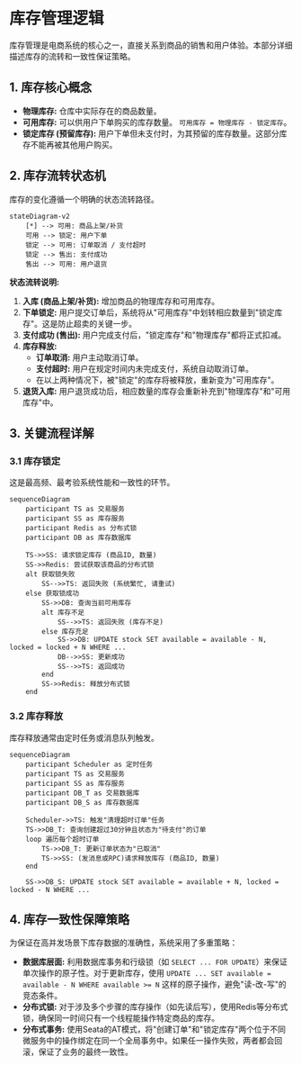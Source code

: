 # 库存管理逻辑

库存管理是电商系统的核心之一，直接关系到商品的销售和用户体验。本部分详细描述库存的流转和一致性保证策略。

## 1. 库存核心概念

*   **物理库存:** 仓库中实际存在的商品数量。
*   **可用库存:** 可以供用户下单购买的库存数量。 `可用库存 = 物理库存 - 锁定库存`。
*   **锁定库存 (预留库存):** 用户下单但未支付时，为其预留的库存数量。这部分库存不能再被其他用户购买。

## 2. 库存流转状态机

库存的变化遵循一个明确的状态流转路径。

```mermaid
stateDiagram-v2
    [*] --> 可用: 商品上架/补货
    可用 --> 锁定: 用户下单
    锁定 --> 可用: 订单取消 / 支付超时
    锁定 --> 售出: 支付成功
    售出 --> 可用: 用户退货
```

**状态流转说明:**
1.  **入库 (商品上架/补货):** 增加商品的物理库存和可用库存。
2.  **下单锁定:** 用户提交订单后，系统将从"可用库存"中划转相应数量到"锁定库存"。这是防止超卖的关键一步。
3.  **支付成功 (售出):** 用户完成支付后，"锁定库存"和"物理库存"都将正式扣减。
4.  **库存释放:**
    *   **订单取消:** 用户主动取消订单。
    *   **支付超时:** 用户在规定时间内未完成支付，系统自动取消订单。
    *   在以上两种情况下，被"锁定"的库存将被释放，重新变为"可用库存"。
5.  **退货入库:** 用户退货成功后，相应数量的库存会重新补充到"物理库存"和"可用库存"中。

## 3. 关键流程详解

### 3.1 库存锁定

这是最高频、最考验系统性能和一致性的环节。

```mermaid
sequenceDiagram
    participant TS as 交易服务
    participant SS as 库存服务
    participant Redis as 分布式锁
    participant DB as 库存数据库
    
    TS->>SS: 请求锁定库存 (商品ID, 数量)
    SS->>Redis: 尝试获取该商品的分布式锁
    alt 获取锁失败
        SS-->>TS: 返回失败 (系统繁忙, 请重试)
    else 获取锁成功
        SS->>DB: 查询当前可用库存
        alt 库存不足
            SS-->>TS: 返回失败 (库存不足)
        else 库存充足
            SS->>DB: UPDATE stock SET available = available - N, locked = locked + N WHERE ...
            DB-->>SS: 更新成功
            SS-->>TS: 返回成功
        end
        SS->>Redis: 释放分布式锁
    end
```

### 3.2 库存释放

库存释放通常由定时任务或消息队列触发。

```mermaid
sequenceDiagram
    participant Scheduler as 定时任务
    participant TS as 交易服务
    participant SS as 库存服务
    participant DB_T as 交易数据库
    participant DB_S as 库存数据库
    
    Scheduler->>TS: 触发"清理超时订单"任务
    TS->>DB_T: 查询创建超过30分钟且状态为"待支付"的订单
    loop 遍历每个超时订单
        TS->>DB_T: 更新订单状态为"已取消"
        TS->>SS: (发消息或RPC)请求释放库存 (商品ID, 数量)
    end
    
    SS->>DB_S: UPDATE stock SET available = available + N, locked = locked - N WHERE ...
```

## 4. 库存一致性保障策略

为保证在高并发场景下库存数据的准确性，系统采用了多重策略：
*   **数据库层面:** 利用数据库事务和行级锁（如 `SELECT ... FOR UPDATE`）来保证单次操作的原子性。对于更新库存，使用 `UPDATE ... SET available = available - N WHERE available >= N` 这样的原子操作，避免"读-改-写"的竞态条件。
*   **分布式锁:** 对于涉及多个步骤的库存操作（如先读后写），使用Redis等分布式锁，确保同一时间只有一个线程能操作特定商品的库存。
*   **分布式事务:** 使用Seata的AT模式，将"创建订单"和"锁定库存"两个位于不同微服务中的操作绑定在同一个全局事务中。如果任一操作失败，两者都会回滚，保证了业务的最终一致性。 